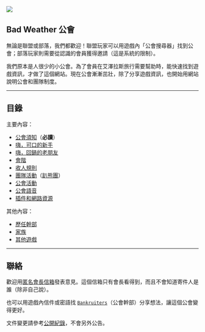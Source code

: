 ![](img_badweather.png)

## Bad Weather 公會

無論是聯盟或部落，我們都歡迎！聯盟玩家可以用遊戲內「公會搜尋器」找到公會；部落玩家則需要從認識的會員獲得邀請（這是系統的限制）。

我們原本是人很少的小公會。為了會員在艾澤拉斯旅行需要幫助時，能快速找到遊戲資訊，才做了這個網站。現在公會漸漸茁壯，除了分享遊戲資訊，也開始用網站說明公會和團隊制度。

---

## 目錄

主要內容：

- [公會須知](guidelines.html)（**必讀**）
- [嗨，可口的新手](newbies.html)
- [嗨，回鍋的老朋友](oldfriends.html)
- [會階](ranks.html)
- [收人規則](recruitment.html)
- [團隊活動](raid.html)（[趴熊團](bear.html)）
- [公會活動](activities.html)
- [公會語音](voicechat.html)
- [插件和網路資源](useful.html)

其他內容：

- [歷任幹部](alumni.html)
- [家族](houses.html)
- [其他遊戲](othergames.html)

--- 

## 聯絡

歡迎用[匿名會長信箱](https://goo.gl/forms/rwLyIDT9gVDazd5q1)發表意見。這個信箱只有會長看得到，而且不會知道寄件人是誰（除非自己說）。

也可以用遊戲內信件或密語找 [`Bankruiters`](ranks.html)（公會幹部）分享想法，讓這個公會變得更好。

文件變更請參考[公開紀錄](https://github.com/dalechou/badweather.tw/commits/master/index.md)，不會另外公告。
